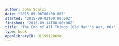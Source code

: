 ```yaml
---
author: John Scalzi
date: "2015-05-06T00:00:00Z"
started: "2015-09-02T00:00:00Z"
finished: "2015-09-14T00:00:00Z"
title: 'The End of All Things (Old Man''s War, #6)'
type: book
openlibraryID: OL19912869W
---
```

